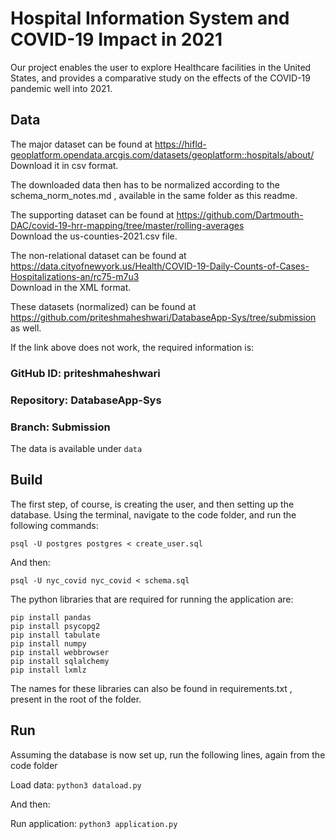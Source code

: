 # Hospital Information System and COVID-19 Impact in 2021

Our project enables the user to explore Healthcare facilities in the United States, and provides a comparative study on the effects of the COVID-19 pandemic well into 2021. 

## Data

The major dataset can be found at https://hifld-geoplatform.opendata.arcgis.com/datasets/geoplatform::hospitals/about/    
Download it in csv format.

The downloaded data then has to be normalized according to the schema_norm_notes.md , available in the same folder as this readme.

The supporting dataset can be found at https://github.com/Dartmouth-DAC/covid-19-hrr-mapping/tree/master/rolling-averages   
Download the us-counties-2021.csv file. 

The non-relational dataset can be found at https://data.cityofnewyork.us/Health/COVID-19-Daily-Counts-of-Cases-Hospitalizations-an/rc75-m7u3   
Download in the XML format.

These datasets (normalized) can be found at https://github.com/priteshmaheshwari/DatabaseApp-Sys/tree/submission as well.

If the link above does not work, the required information is:

### GitHub ID: priteshmaheshwari     
### Repository: DatabaseApp-Sys     
### Branch: Submission     
The data is available under ``` data ```

## Build

The first step, of course, is creating the user, and then setting up the database. Using the terminal, navigate to the  code folder, and run the following commands:

```
psql -U postgres postgres < create_user.sql
```     
And then:     
```
psql -U nyc_covid nyc_covid < schema.sql
```     
The python libraries that are required for running the application are:     
```
pip install pandas     
pip install psycopg2     
pip install tabulate     
pip install numpy     
pip install webbrowser    
pip install sqlalchemy     
pip install lxmlz     
```
The names for these libraries can also be found in requirements.txt , present in the root of the folder.


## Run

Assuming the database is now set up, run the following lines, again from the code folder       

Load data: `python3 dataload.py`

And then:     

Run application: `python3 application.py`